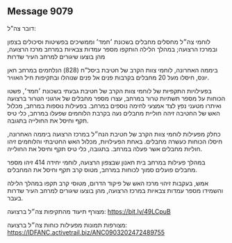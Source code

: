 ## Message 9079

דובר צה"ל:

לוחמי צה״ל מחסלים מחבלים בשכונת ׳חמד׳ וממשיכים בפשיטות וסיכולים בצפון ובמרכז הרצועה; במהלך הלילה הותקפו מספר עמדות צבאיות במרחב מרכז הרצועה, מהן בוצעו שיגורים למרחב העיר שדרות

ביממה האחרונה, לוחמי צוות הקרב של חטיבת ביסל"ח (828) הנלחמים במרחב חאן יונס, חיסלו מעל 20 מחבלים בקרבות פנים אל פנים שנוהלו ובתקיפות חיל האוויר.

בפעילויות התקפיות של לוחמי צוות הקרב של חטיבת גבעתי בשכונת ׳חמד׳, פשטו הכוחות על מספר תשתיות טרור במרחב, עצרו מספר מחבלים של ארגוני הטרור ברצועה ואיתרו מטעני נפץ לצד אמצעי לחימה נוספים במרחב. 
בפעילות נוספות במרחב, מכלול האש של החטיבה זיהה חוליית מחבלים נעה בקרבת הלוחמים שפעלו במרחב, כלי טיס תקף וחיסל את החולייה בתגובה.

כחלק מפעילות לוחמי צוות הקרב של חטיבת הנח״ל במרכז הרצועה ביממה האחרונה, חיסלו הכוחות כעשרה מחבלים. 
באחת הפעילויות, מכלול האש החטיבתי והלוחמים זיהו חוליות מחבלים אשר פעלה במרחב. בתגובה, כלי טיס תקף וחיסל את החולייה.

במהלך פעילות במרחב בית חאנון שבצפון הרצועה, לוחמי יחידה 414 זיהו מספר מחבלים פועלים סמוך לכוחות במרחב, מטוס קרב תקף וחיסל את המחבלים.

אמש, בעקבות זיהוי מרכז האש של פיקוד הדרום, מטוסי קרב תקפו במהלך הלילה והשמידו מספר עמדות צבאיות במרכז הרצועה, מהן בוצעו שיגורים למרחב העיר שדרות בעבר.

מצורף תיעוד מהתקיפות צה״ל ברצועה: https://bit.ly/49LCpuB

מצורפות תמונות מפעילות כוחות צה״ל ברצועה: https://IDFANC.activetrail.biz/ANC0903202472489755

